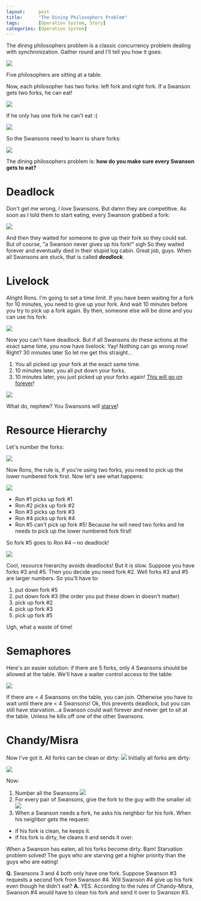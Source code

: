```yaml
---
layout:     post
title:      "The Dining Philosophers Problem"
tags:       [Operation System, Story]
categories: [Operation System]
---
```


The dining philosophers problem is a classic concurrency problem dealing with synchronization. Gather round and I'll tell you how it goes:

![](http://upload-images.jianshu.io/upload_images/1218580-024da0df8d3a2a53.png?imageMogr2/auto-orient/strip%7CimageView2/2/w/1240)

Five philosophers are sitting at a table.


Now, each philosopher has two forks: left fork and right fork. If a Swanson gets two forks, he can eat! 

![](http://upload-images.jianshu.io/upload_images/1218580-fabdc78cc3ec700f.png?imageMogr2/auto-orient/strip%7CimageView2/2/w/1240)

If he only has one fork he can't eat :( 


![](http://upload-images.jianshu.io/upload_images/1218580-a0769cdd0b21abef.png?imageMogr2/auto-orient/strip%7CimageView2/2/w/1240)

So the Swansons need to learn to share forks: 

![](http://upload-images.jianshu.io/upload_images/1218580-8c254f48a1d2d11a.png?imageMogr2/auto-orient/strip%7CimageView2/2/w/1240)

The dining philosophers problem is: **how do you make sure every Swanson gets to eat?**


# Deadlock
Don't get me wrong, I love Swansons. But damn they are competitive. As soon as I told them to start eating, every Swanson grabbed a fork:

![](http://upload-images.jianshu.io/upload_images/1218580-1ef33bdb152d0b40.png?imageMogr2/auto-orient/strip%7CimageView2/2/w/1240)


And then they waited for someone to give up their fork so they could eat. But of course, "a Swanson never gives up his fork!" sigh So they waited forever and eventually died in their stupid log cabin. Great job, guys. When all Swansons are stuck, that is called ***deadlock***.

# Livelock
Alright Rons. I'm going to set a time limit. If you have been waiting for a fork for 10 minutes, you need to give up your fork. And wait 10 minutes before you try to pick up a fork again. By then, someone else will be done and you can use his fork:

![](http://upload-images.jianshu.io/upload_images/1218580-e0924509605ec4b1.png?imageMogr2/auto-orient/strip%7CimageView2/2/w/1240)


Now you can't have deadlock. But if all Swansons do these actions at the exact same time, you now have livelock:
Yay! Nothing can go wrong now! Right?
30 minutes later
So let me get this straight...
1. You all picked up your fork at the exact same time.
2. 10 minutes later, you all put down your forks.
3. 10 minutes later, you just picked up your forks again! [This will go on forever](https://en.wikipedia.org/wiki/Deadlock#Livelock)!
 
![](http://upload-images.jianshu.io/upload_images/1218580-00258cf8f57753a0.png?imageMogr2/auto-orient/strip%7CimageView2/2/w/1240)


What do, nephew? You Swansons will [starve](https://en.wikipedia.org/wiki/Starvation_(computer_science))!
# Resource Hierarchy
Let's number the forks:

![](http://upload-images.jianshu.io/upload_images/1218580-19e312112693e096.png?imageMogr2/auto-orient/strip%7CimageView2/2/w/1240)


Now Rons, the rule is, if you're using two forks, you need to pick up the lower numbered fork first.
Now let's see what happens:

![](http://upload-images.jianshu.io/upload_images/1218580-62d3ee091d7e94a9.png?imageMogr2/auto-orient/strip%7CimageView2/2/w/1240)


- Ron #1 picks up fork #1
- Ron #2 picks up fork #2
- Ron #3 picks up fork #3
- Ron #4 picks up fork #4
- Ron #5 can't pick up fork #5! Because he will need two forks and he needs to pick up the lower numbered fork first!

So fork #5 goes to Ron #4 – no deadlock!

![](http://upload-images.jianshu.io/upload_images/1218580-810ef2db27079485.png?imageMogr2/auto-orient/strip%7CimageView2/2/w/1240)


Cool, resource hierarchy avoids deadlocks! But it is slow. Suppose you have forks #3 and #5. Then you decide you need fork #2. Well forks #3 and #5 are larger numbers. So you'll have to:
1. put down fork #5
2. put down fork #3 (the order you put these down in doesn't matter)
3. pick up fork #2
4. pick up fork #3
5. pick up fork #5

Ugh, what a waste of time!

# Semaphores
Here's an easier solution: if there are 5 forks, only 4 Swansons should be allowed at the table. We'll have a waiter control access to the table:

![](http://upload-images.jianshu.io/upload_images/1218580-31ab49e3cc51b386.png?imageMogr2/auto-orient/strip%7CimageView2/2/w/1240)



If there are < 4 Swansons on the table, you can join. Otherwise you have to wait until there are < 4 Swansons!
Ok, this prevents deadlock, but you can still have starvation...a Swanson could wait forever and never get to sit at the table. Unless he kills off one of the other Swansons.

# Chandy/Misra
Now I've got it. All forks can be clean or dirty: 
![](http://upload-images.jianshu.io/upload_images/1218580-6ec56a2ebfca76e4.png?imageMogr2/auto-orient/strip%7CimageView2/2/w/1240)
Initially all forks are dirty: 


![](http://upload-images.jianshu.io/upload_images/1218580-ba90d9469324915c.png?imageMogr2/auto-orient/strip%7CimageView2/2/w/1240)

Now:
1. Number all the Swansons 
![](http://upload-images.jianshu.io/upload_images/1218580-bc1639412b7ecca6.png?imageMogr2/auto-orient/strip%7CimageView2/2/w/1240)
2. For every pair of Swansons, give the fork to the guy with the smaller id:
![](http://upload-images.jianshu.io/upload_images/1218580-ab916d05d77c37c5.png?imageMogr2/auto-orient/strip%7CimageView2/2/w/1240)
3. When a Swanson needs a fork, he asks his neighbor for his fork. When his neighbor gets the request:
  - if his fork is clean, he keeps it.
  - if his fork is dirty, he cleans it and sends it over.

When a Swanson has eaten, all his forks become dirty.
Bam! Starvation problem solved! The guys who are starving get a higher priority than the guys who are eating!


**Q.** Swansons 3 and 4 both only have one fork. Suppose Swanson #3 requests a second fork from Swanson #4. Will Swanson #4 give up his fork even though he didn't eat?
**A.** YES. According to the rules of Chandy-Misra, Swanson #4 would have to clean his fork and send it over to Swanson #3.

